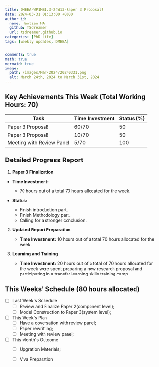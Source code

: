 ```yaml
---
title: DMEEA-WP1MS1.3-24W13-Paper 3 Proposal!
date: 2024-03-31 01:13:00 +0000
author_id:
  name: Haotian MA
  github: TSdreamer
  url: tsdreamer.github.io
categories: [PhD Life]
tags: [weekly updates, DMEEA]


comments: true
math: true
mermaid: true
image:
  path: /images/Mar-2024/20240331.png
  alt: March 24th, 2024 to March 31st, 2024
---
```



## Key Achievements This Week (Total Working Hours: 70)

| Task                                | Time Investment | Status (%) |
|-------------------------------------|-----------------|------------|
| Paper 3 Proposal!                   | 60/70           | 50         |
| Paper 3 Proposal!                   | 10/70           | 50         |
| Meeting with Review Panel           | 5/70            | 100        |



## Detailed Progress Report

1. **Paper 3 Finalization**
- **Time Investment:** 
  - 70 hours out of a total 70 hours allocated for the week.

- **Status:** 
  - Finish introduction part.
  - Finish Methodology part.
  - Calling for a stronger conclusion.


2. **Updated Report Preparation**
   - **Time Investment:** 10 hours out of a total 70 hours allocated for the week.

3. **Learning and Training**
   - **Time Investment:**  20 hours out of a total of 70 hours allocated for the week were spent preparing a new research proposal and participating in a transfer learning skills training camp.

## This Weeks' Schedule (80 hours allocated)

- [ ] Last Week's Schedule
  + [ ] Review and Finalize Paper 2(component level);
  + [ ] Model Construction to Paper 3(system level);

- [ ] This Week's Plan
  + [ ] Have a coversation with review panel;
  + [ ] Paper rewritting;
  + [ ] Meeting with review panel;

- [ ] This Month's Outcome
  + [ ] Upgration Materials;
  + [ ] Viva Preparation



